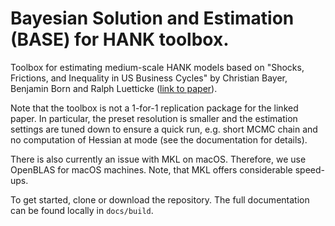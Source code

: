 # Bayesian Solution and Estimation (BASE) for HANK toolbox.

Toolbox for estimating medium-scale HANK models based on "Shocks, Frictions, and Inequality in US Business Cycles" by Christian Bayer, Benjamin Born and Ralph Luetticke ([link to paper](https://www.benjaminborn.de/publication/bbl_inequality_2020/)).

Note that the toolbox is not a 1-for-1 replication package for the linked paper. In particular, the preset resolution is smaller and the estimation settings are tuned down to ensure a quick run, e.g. short MCMC chain and no computation of Hessian at mode (see the documentation for details).

There is also currently an issue with MKL on macOS. Therefore, we use OpenBLAS for macOS machines. Note, that MKL offers considerable speed-ups.

To get started, clone or download the repository. The full documentation can be found locally in `docs/build`.
